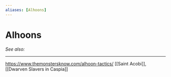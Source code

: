 ```yaml
---
aliases: [Alhoons]
---
```

# Alhoons
*See also:* 
___
https://www.themonstersknow.com/alhoon-tactics/
[[Saint Acobi]], [[Dwarven Slavers in Caspia]]